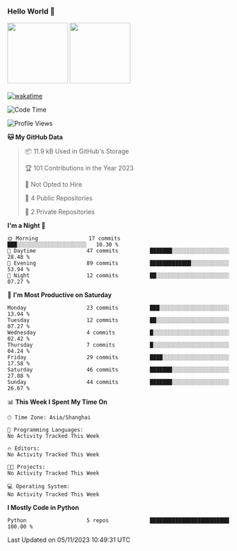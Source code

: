 ### Hello World 👋
<img align="" height="137px" src="https://github-readme-stats.vercel.app/api?username=myhMARS&hide_title=true&hide_border=true&show_icons=trueline_height=21&text_color=000&icon_color=000&bg_color=0,ea6161,ffc64d,fffc4d,52fa5a&theme=graywhite" /> </div>
<img align="" height="137px" src="https://github-readme-stats-git-masterrstaa-rickstaa.vercel.app/api/top-langs/?username=myhMARS&hide_title=true&hide_border=true&layout=compact&langs_count=6&text_color=000&icon_color=fff&bg_color=0,52fa5a,4dfcff,c64dff&theme=graywhite" /><br><br>
<a href="https://wakatime.com/badge/user/018b9af8-b92a-4777-bd4b-6584b458ff88/project/018b9b54-dd27-4b37-b70c-0180b26c23e6"><img src="https://wakatime.com/badge/user/018b9af8-b92a-4777-bd4b-6584b458ff88/project/018b9b54-dd27-4b37-b70c-0180b26c23e6.svg" alt="wakatime"></a>
<!--START_SECTION:waka-->
![Code Time](http://img.shields.io/badge/Code%20Time-4%20hrs%2059%20mins-blue)

![Profile Views](http://img.shields.io/badge/Profile%20Views-47-blue)

**🐱 My GitHub Data** 

> 📦 11.9 kB Used in GitHub's Storage 
 > 
> 🏆 101 Contributions in the Year 2023
 > 
> 🚫 Not Opted to Hire
 > 
> 📜 4 Public Repositories 
 > 
> 🔑 2 Private Repositories 
 > 
**I'm a Night 🦉** 

```text
🌞 Morning                17 commits          ███░░░░░░░░░░░░░░░░░░░░░░   10.30 % 
🌆 Daytime                47 commits          ███████░░░░░░░░░░░░░░░░░░   28.48 % 
🌃 Evening                89 commits          █████████████░░░░░░░░░░░░   53.94 % 
🌙 Night                  12 commits          ██░░░░░░░░░░░░░░░░░░░░░░░   07.27 % 
```
📅 **I'm Most Productive on Saturday** 

```text
Monday                   23 commits          ███░░░░░░░░░░░░░░░░░░░░░░   13.94 % 
Tuesday                  12 commits          ██░░░░░░░░░░░░░░░░░░░░░░░   07.27 % 
Wednesday                4 commits           █░░░░░░░░░░░░░░░░░░░░░░░░   02.42 % 
Thursday                 7 commits           █░░░░░░░░░░░░░░░░░░░░░░░░   04.24 % 
Friday                   29 commits          ████░░░░░░░░░░░░░░░░░░░░░   17.58 % 
Saturday                 46 commits          ███████░░░░░░░░░░░░░░░░░░   27.88 % 
Sunday                   44 commits          ███████░░░░░░░░░░░░░░░░░░   26.67 % 
```


📊 **This Week I Spent My Time On** 

```text
🕑︎ Time Zone: Asia/Shanghai

💬 Programming Languages: 
No Activity Tracked This Week

🔥 Editors: 
No Activity Tracked This Week

🐱‍💻 Projects: 
No Activity Tracked This Week

💻 Operating System: 
No Activity Tracked This Week
```

**I Mostly Code in Python** 

```text
Python                   5 repos             █████████████████████████   100.00 % 
```




 Last Updated on 05/11/2023 10:49:31 UTC
<!--END_SECTION:waka-->

<!--
**myhMARS/myhMARS** is a ✨ _special_ ✨ repository because its `README.md` (this file) appears on your GitHub profile.

Here are some ideas to get you started:

- 🔭 I’m currently working on ...
- 🌱 I’m currently learning ...
- 👯 I’m looking to collaborate on ...
- 🤔 I’m looking for help with ...
- 💬 Ask me about ...
- 📫 How to reach me: ...
- 😄 Pronouns: ...
- ⚡ Fun fact: ...
-->
